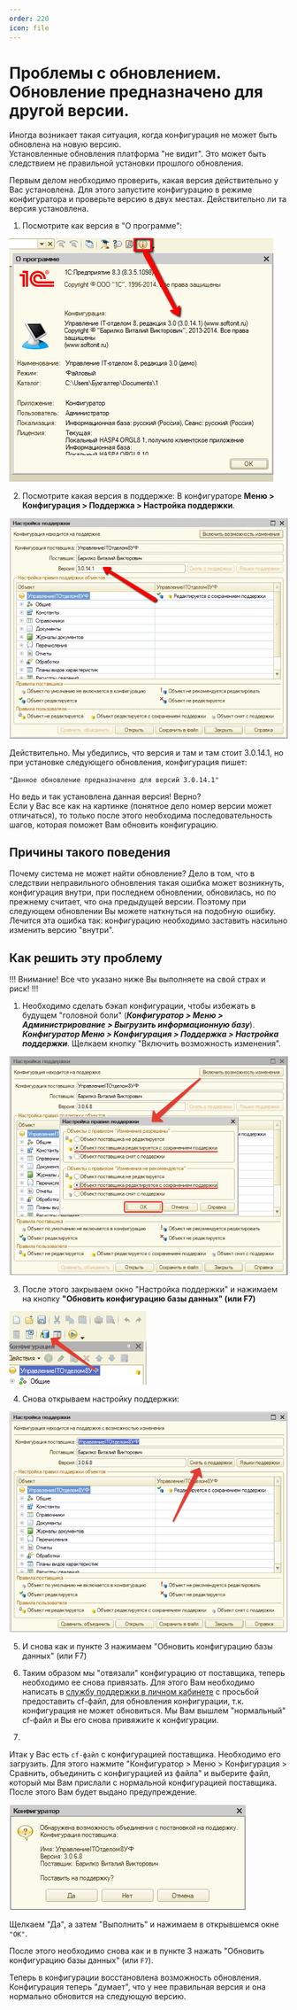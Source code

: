 ```yaml
---
order: 220
icon: file
---
```


# Проблемы с обновлением. Обновление предназначено для другой версии.

Иногда возникает такая ситуация, когда конфигурация не может быть обновлена на новую версию.  
Установленные обновления платформа "не видит". Это может быть следствием не правильной установки прошлого обновления.  

Первым делом необходимо проверить, какая версия действительно у Вас установлена. Для этого запустите конфигурацию в режиме конфигуратора и проверьте версию в двух местах. Действительно ли та версия установлена.  

1. Посмотрите как версия в "О программе":

![01_Проблемы](static/01_Проблемы.png)

2. Посмотрите какая версия в поддержке:
В конфигураторе **Меню > Конфигурация > Поддержка > Настройка поддержки**.

![02_Проблемы](static/02_Проблемы.png)

Действительно. Мы убедились, что версия и там и там стоит 3.0.14.1, но при установке следующего обновления, конфигурация пишет:  

`"Данное обновление предназначено для версий 3.0.14.1"`

Но ведь и так установлена данная версия! Верно?  
Если у Вас все как на картинке (понятное дело номер версии может отличаться), то только после этого необходима последовательность шагов, которая поможет Вам обновить конфигурацию.

## Причины такого поведения

Почему система не может найти обновление? Дело в том, что в следствии неправильного обновления такая ошибка может возникнуть, конфигурация внутри, при последнем обновлении, обновилась, но по прежнему считает, что она предыдущей версии. Поэтому при следующем обновлении Вы можете наткнуться на подобную ошибку. Лечится эта ошибка так: конфигурацию необходимо заставить насильно изменить версию "внутри".

## Как решить эту проблему

!!!
Внимание! Все что указано ниже Вы выполняете на свой страх и риск!
!!!

1. Необходимо сделать бэкап конфигурации, чтобы избежать в будущем "головной боли" (***Конфигуратор > Меню > Администрирование > Выгрузить информационную базу***).
***Конфигуратор Меню > Конфигурация > Поддержка > Настройка поддержки***. Щелкаем кнопку "Включить возможность изменения".

![03_Проблемы](static/03_Проблемы.png)

3. После этого закрываем окно "Настройка поддержки" и нажимаем на кнопку **"Обновить конфигурацию базы данных" (или F7)**

![04_Проблемы](static/04_Проблемы.png)

4. Снова открываем настройку поддержки:

![05_Проблемы](static/05_Проблемы.png)

5. И снова как и пункте 3 нажимаем "Обновить конфигурацию базы данных" (или F7)

6. Таким образом мы "отвязали" конфигурацию от поставщика, теперь необходимо ее снова привязать. Для этого Вам необходимо написать в [службу поддержки в личном кабинете](https://softonit.ru/personal/tickets/) с просьбой предоставить cf-файл, для обновления конфигурации, т.к. конфигурация не может обновиться. Мы Вам вышлем "нормальный" cf-файл и Вы его снова привяжите к конфигурации.  
7. 
Итак у Вас есть `cf-файл` с конфигурацией поставщика. Необходимо его загрузить. Для этого нажмите "Конфигуратор > Меню > Конфигурация > Сравнить, объединить с конфигурацией из файла" и выберите файл, который мы Вам прислали с нормальной конфигурацией поставщика. После этого Вам будет выдано предупреждение.

![06_Проблемы](static/06_Проблемы.png)

Щелкаем "Да", а затем "Выполнить" и нажимаем в открывшемся окне `"ОК"`.   

После этого необходимо снова как и в пункте 3 нажать "Обновить конфигурацию базы данных" (или `F7`).  

Теперь в конфигурации восстановлена возможность обновления. Конфигурация теперь "думает", что у нее правильная версия и она нормально обновится на следующую версию.
